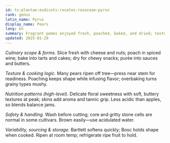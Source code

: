 ```yaml
---
id: tx:plantae:eudicots:rosales:rosaceae:pyrus
rank: genus
latin_name: Pyrus
display_name: Pears
lang: en
summary: Fragrant pomes enjoyed fresh, poached, baked, and dried; textures vary from crisp to melting, with varieties suited to salads, desserts, and cheese boards.
updated: 2025-01-29
---
```


_Culinary scope & forms._ Slice fresh with cheese and nuts; poach in spiced wine; bake into tarts and cakes; dry for chewy snacks; purée into sauces and butters.

_Texture & cooking logic._ Many pears ripen off tree—press near stem for readiness. Poaching keeps shape while infusing flavor; overbaking turns grainy types mushy.

_Nutrition patterns (high-level)._ Delicate floral sweetness with soft, buttery textures at peak; skins add aroma and tannic grip. Less acidic than apples, so blends balance jams.

_Safety & handling._ Wash before cutting; core and gritty stone cells are normal in some cultivars. Brown easily—use acidulated water.

_Variability, sourcing & storage._ Bartlett softens quickly; Bosc holds shape when cooked. Ripen at room temp; refrigerate ripe fruit to hold.
